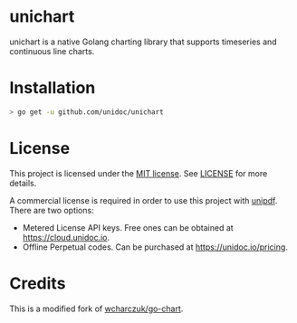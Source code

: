 unichart
========

unichart is a native Golang charting library that supports timeseries
and continuous line charts.

# Installation

```bash
> go get -u github.com/unidoc/unichart
```

# License

This project is licensed under the [MIT license](https://opensource.org/licenses/MIT).
See [LICENSE](LICENSE) for more details.

A commercial license is required in order to use this project with [unipdf](https://github.com/unidoc/unipdf).
There are two options:

- Metered License API keys. Free ones can be obtained at https://cloud.unidoc.io.
- Offline Perpetual codes. Can be purchased at https://unidoc.io/pricing.

# Credits

This is a modified fork of [wcharczuk/go-chart](https://github.com/wcharczuk/go-chart).
